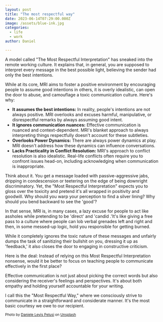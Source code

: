 ```yaml
---
layout: post
title: "The most respectful way"
date: 2023-06-14T07:29:00.000Z
image: /assets/blue-ink.jpg
categories:
  - life
  - work
author: Daniel

---
```

A model called "The Most Respectful Interpretation" has sneaked into the remote working culture. It explains that, in general, you are supposed to interpret every message in the best possible light, believing the sender had only the best intentions.
  
While at its core, MRI aims to foster a positive environment by encouraging people to assume good intentions in others, it is overly idealistic<!--more-->, can open the door to abuse, and camouflage a toxic communication culture. Here's why:

- **It assumes the best intentions:** In reality, people's intentions are not always positive. MRI overlooks and excuses harmful, manipulative, or disrespectful remarks by always assuming good intent.
- **It ignores communication nuances:** Effective communication is nuanced and context-dependent. MRI's blanket approach to always interpreting things respectfully doesn't account for these subtleties.
- **Overlooks Power Dynamics:** There are always power dynamics at play. MRI doesn't address how these dynamics can influence conversations.
- **Lacks Practicality in Conflict Resolution:** MRI's approach to conflict resolution is also idealistic. Real-life conflicts often require you to confront issues head-on, including acknowledging when communication is inappropriate.

Think about it. You get a message loaded with passive-aggressive jabs, dripping in condescension or teetering on the edge of being downright discriminatory. Yet, the "Most Respectful Interpretation" expects you to gloss over the toxicity and pretend it's all wrapped in positivity and goodwill. Why should you warp your perception to find a silver lining? Why should you bend backward to see the 'good'?

In that sense, MRI is, in many cases, a lazy excuse for people to act like assholes while pretending to be 'direct' and 'candid .'It's like giving a free pass to a culture where people can lob verbal grenades left and right and then, in some messed-up logic, hold you responsible for getting burned.

While it completely ignores the toxic nature of these messages and unfairly dumps the task of sanitizing their bullshit on you, dressing it up as 'feedback,' it also closes the door to engaging in constructive criticism.

Here is the deal: Instead of relying on this Most Respectful Interpretation nonsense, would it be better to focus on teaching people to communicate effectively in the first place?

Effective communication is not just about picking the correct words but also considering the receiver's feelings and perspectives. It's about both empathy and holding yourself accountable for your writing.

I call this the "Most Respectful Way," where we consciously strive to communicate in a straightforward and considerate manner. It's the most basic courtesy we owe to our recipient.

<sup>Photo by <a href="https://unsplash.com/@yogidan2012?utm_content=creditCopyText&utm_medium=referral&utm_source=unsplash">Daniele Levis Pelusi</a> on <a href="https://unsplash.com/photos/purple-and-white-abstract-painting-T20GYI9lkrs?utm_content=creditCopyText&utm_medium=referral&utm_source=unsplash">Unsplash</a>
</sup>  